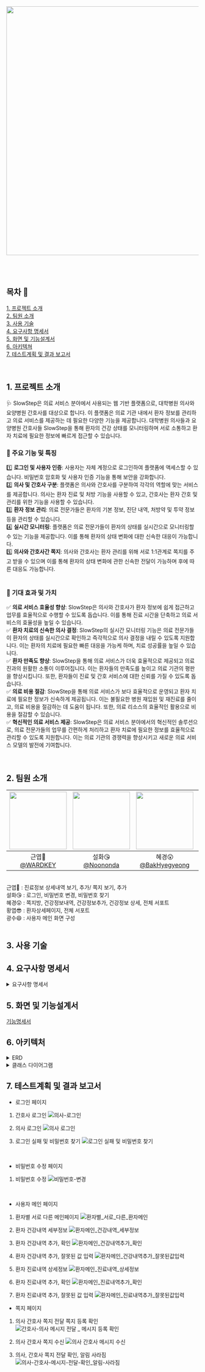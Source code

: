 <div align="center">
<img src="https://github.com/beyond-sw-camp/be05-2nd-4Rang-SlowStep/assets/137466623/323f40b0-4830-4c0a-b5f7-9478e0068db7" width="850" height="650">
</div>
</br>
</br>
</br>

## 목차 📄
[1. 프로젝트 소개](#1-프로젝트-소개)<br>
  [2. 팀원 소개](#2-팀원-소개)<br>
  [3. 사용 기술](#3-사용-기술)<br>
  [4. 요구사항 명세서](#4-요구사항-명세서)<br>
  [5. 화면 및 기능설계서](#5-화면-및-기능설계서)<br>
  [6. 아키텍쳐](#6-아키텍처)<br>
  [7. 테스트계획 및 결과 보고서](#7-테스트계획-및-결과-보고서)<br>
  

  <br/>

## 1. 프로젝트 소개
🩺 SlowStep은 의료 서비스 분야에서 사용되는 웹 기반 플랫폼으로, 대학병원 의사와 요양병원 간호사를 대상으로 합니다. 이 플랫폼은 의료 기관 내에서 환자 정보를 관리하고 의료 서비스를 제공하는 데 필요한 다양한 기능을 제공합니다. 
대학병원 의사들과 요양병원 간호사들 SlowStep을 통해 환자의 건강 상태를 모니터링하며 서로 소통하고 환자 치료에 필요한 정보에 빠르게 접근할 수 있습니다. <br>

### 📢 주요 기능 및 특징  <br/>
1️⃣ **로그인 및 사용자 인증**: 사용자는 자체 계정으로 로그인하여 플랫폼에 액세스할 수 있습니다. 비밀번호 암호화 및 사용자 인증 기능을 통해 보안을 강화합니다.
<br/>
2️⃣ **의사 및 간호사 구분**: 플랫폼은 의사와 간호사를 구분하여 각각의 역할에 맞는 서비스를 제공합니다. 의사는 환자 진료 및 처방 기능을 사용할 수 있고, 간호사는 환자 간호 및 관리를 위한 기능을 사용할 수 있습니다.
<br/>
3️⃣ **환자 정보 관리**: 의료 전문가들은 환자의 기본 정보, 진단 내역, 처방약 및 투약 정보 등을 관리할 수 있습니다.
<br/>
4️⃣ **실시간 모니터링**: 플랫폼은 의료 전문가들이 환자의 상태를 실시간으로 모니터링할 수 있는 기능을 제공합니다. 이를 통해 환자의 상태 변화에 대한 신속한 대응이 가능합니다.
<br/>
5️⃣ **의사와 간호사간 쪽지**: 의사와 간호사는 환자 관리를 위해 서로 1:1관계로 쪽지를 주고 받을 수 있으며 이를 통해 환자의 상태 변화에 관한 신속한 전달이 가능하며 후에 따른 대응도 가능합니다.
<br/>
<br/>

### 💊 기대 효과 및 가치
✅ **의료 서비스 효율성 향상**: SlowStep은 의사와 간호사가 환자 정보에 쉽게 접근하고 업무를 효율적으로 수행할 수 있도록 돕습니다. 이를 통해 진료 시간을 단축하고 의료 서비스의 효율성을 높일 수 있습니다.
<br/>
✅ **환자 치료의 신속한 의사 결정**: SlowStep의 실시간 모니터링 기능은 의료 전문가들이 환자의 상태를 실시간으로 확인하고 즉각적으로 의사 결정을 내릴 수 있도록 지원합니다. 이는 환자의 치료에 필요한 빠른 대응을 가능케 하며, 치료 성공률을 높일 수 있습니다.
<br/>
✅ **환자 만족도 향상**: SlowStep을 통해 의료 서비스가 더욱 효율적으로 제공되고 의료진과의 원활한 소통이 이루어집니다. 이는 환자들의 만족도를 높이고 의료 기관의 평판을 향상시킵니다. 또한, 환자들이 진료 및 간호 서비스에 대한 신뢰를 가질 수 있도록 돕습니다.
<br/>
✅ **의료 비용 절감**: SlowStep을 통해 의료 서비스가 보다 효율적으로 운영되고 환자 치료에 필요한 정보가 신속하게 제공됩니다. 이는 불필요한 병원 재입원 및 재진료를 줄이고, 의료 비용을 절감하는 데 도움이 됩니다. 또한, 의료 리소스의 효율적인 활용으로 비용을 절감할 수 있습니다.
<br/>
✅ **혁신적인 의료 서비스 제공**: SlowStep은 의료 서비스 분야에서의 혁신적인 솔루션으로, 의료 전문가들의 업무를 간편하게 처리하고 환자 치료에 필요한 정보를 효율적으로 관리할 수 있도록 지원합니다. 이는 의료 기관의 경쟁력을 향상시키고 새로운 의료 서비스 모델의 발전에 기여합니다.
<br/>

<br/>


## 2. 팀원 소개
|<img src="https://github.com/beyond-sw-camp/be05-2nd-4Rang-SlowStep/assets/137466623/79ecba6a-96ea-4711-a641-90d7a171d415" width="150" height="150"/>|<img src="https://github.com/beyond-sw-camp/be05-2nd-4Rang-SlowStep/assets/137466623/bed37d0a-ab59-47d8-921a-8f2c3aa34ca9" width="150" height="150"/>|<img src="https://github.com/beyond-sw-camp/be05-2nd-4Rang-SlowStep/assets/137466623/facd74e6-cf7a-4803-99b3-bcd3436ad833" width="150" height="150"/>|<img src="https://github.com/beyond-sw-camp/be05-2nd-4Rang-SlowStep/assets/137466623/6fd97fbe-b661-4163-8423-c468c0bbb175" width="150" height="150"/>|<img src="https://github.com/beyond-sw-camp/be05-2nd-4Rang-SlowStep/assets/137466623/613004ee-fe1a-42f3-8976-bc37feab3526" width="150" height="150"/>|
|:-:|:-:|:-:|:-:|:-:|
|근엽🤔<br/>[@WARDKEY](https://github.com/WARDKEY)|설화😘<br/>[@Noononda](https://github.com/Noononda)|혜경😲<br/>[@BakHyegyeong](https://github.com/BakHyegyeong)|황엽😎<br/>[@jeonghwangyeop](https://github.com/jeonghwangyeop)|광수😄<br/>[@Jrhkdtn](https://github.com/Jrhkdtn)|
<br/>
<div>
  근엽🤔 : 진료정보 상세내역 보기, 추가/ 쪽지 보기, 추가
</div>
<div>
  설화😘 : 로그인, 비밀번호 변경, 비밀번호 찾기
</div>
<div>
  혜경😲 : 쪽지방, 건강정보내역, 건강정보추가, 건강정보 상세, 전체 서포트
</div>
<div>
  황엽😎 : 환자상세페이지, 전체 서포트
</div>
<div>
  광수😄 : 사용자 메인 화면 구성
</div>
<br/>

## 3. 사용 기술


## 4. 요구사항 명세서

<details>
<summary>요구사항 명세서</summary>
  <img src="https://github.com/beyond-sw-camp/be05-2nd-4Rang-SlowStep/assets/132131921/7f4d3e6e-1c13-4400-a74c-a52ca455b0a2" alt="요구사항 명세서" style='border-radius: 100px;'>

</details>


## 5. 화면 및 기능설계서
[기능명세서](https://docs.google.com/viewer?url=https://github.com/beyond-sw-camp/be05-2nd-4Rang-SlowStep/files/14768307/03.27.11.09.pdf)

## 6. 아키텍처
<details>
<summary>ERD</summary>
  <img src="https://github.com/beyond-sw-camp/be05-2nd-4Rang-SlowStep/assets/156383201/16238c24-7593-4697-b41d-9f9c8be5f678" alt="환자 정보 조회" style='border-radius: 100px;'>
</details>
<details>
<summary>클래스 다이어그램</summary>
  <img src="https://github.com/beyond-sw-camp/be05-2nd-4Rang-SlowStep/assets/156383201/e988629d-e6c3-42bd-b9d5-cad21bf9f1a6" alt="환자 정보 조회" style='border-radius: 100px;'>
</details>

## 7. 테스트계획 및 결과 보고서
 - 로그인 페이지
1. 간호사 로그인
![의사-로그인](https://github.com/beyond-sw-camp/be05-3rd-4team-slowstep/assets/132131921/2f3ae2ad-9b49-4145-91ce-8b18e1bb4a3c)

3. 의사 로그인
![의사 로그인](https://github.com/beyond-sw-camp/be05-3rd-4team-slowstep/assets/132131921/50900a54-d076-43c0-9b4a-2bf9a22035ce)

4. 로그인 실패 및 비밀번호 찾기
![로그인 실패 및 비밀번호 찾기](https://github.com/beyond-sw-camp/be05-3rd-4team-slowstep/assets/132131921/af6f874e-7912-453c-8cd7-e33a28eaaf7a)

<br/>

- 비밀번호 수정 페이지
1. 비밀번호 수정
![비밀번호-변경](https://github.com/beyond-sw-camp/be05-3rd-4team-slowstep/assets/132131921/fd1d9374-4e51-4123-b3ef-d2d2993c6ca0)

<br/>

- 사용자 메인 페이지
1. 환자별 서로 다른 메인페이지
![환자별_서로_다른_환자메인](https://github.com/beyond-sw-camp/be05-3rd-4team-slowstep/assets/132131921/1b8f6633-708e-472a-9f23-ba3a47bb7764)
  
3. 환자 건강내역 세부정보
![환자메인_건강내역_세부정보](https://github.com/beyond-sw-camp/be05-3rd-4team-slowstep/assets/132131921/e11f3e8a-2e32-4e94-bed5-ac839083a31a)

5. 환자 건강내역 추가, 확인
![환자메인_건강내역추가_확인](https://github.com/beyond-sw-camp/be05-3rd-4team-slowstep/assets/132131921/05e29e60-c670-47f9-9be7-71ecbd46ac20)

6. 환자 건강내역 추가, 잘못된 값 입력
![환자메인_건강내역추가_잘못된값입력](https://github.com/beyond-sw-camp/be05-3rd-4team-slowstep/assets/132131921/959c0582-6b39-4751-9573-cd34d2277c82)

7. 환자 진료내역 상세정보
![환자메인_진료내역_상세정보](https://github.com/beyond-sw-camp/be05-3rd-4team-slowstep/assets/132131921/0e13bfc7-fbca-4819-a9e2-6c995581c750)

8. 환자 진료내역 추가, 확인
![환자메인_진료내역추가_확인](https://github.com/beyond-sw-camp/be05-3rd-4team-slowstep/assets/132131921/1702cc7b-1bd3-42ba-b134-2a5ab20718de)

9. 환자 진료내역 추가, 잘못된 값 입력
![환자메인_진료내역추가_잘못된값입력](https://github.com/beyond-sw-camp/be05-3rd-4team-slowstep/assets/132131921/37bb9968-e309-489f-b683-084c3c199d1c)

- 쪽지 페이지
1. 의사 간호사 쪽지 전달 쪽지 등록 확인
![간호사-의사 메시지 전달 _ 메시지 등록 확인](https://github.com/beyond-sw-camp/be05-3rd-4team-slowstep/assets/132131921/c3ec4879-bb10-4d87-a196-581b2b0a8ada)

3. 의사 간호사 쪽지 수신
![의사 간호사 메시지 수신](https://github.com/beyond-sw-camp/be05-3rd-4team-slowstep/assets/132131921/e1107223-1da6-47f8-958e-f34acc2bee5a)

4. 의사, 간호사 쪽지 전달 확인, 알림 사라짐
![의사-간호사-메시지-전달-확인_알림-사라짐](https://github.com/beyond-sw-camp/be05-3rd-4team-slowstep/assets/132131921/ad1a94f5-2b97-4e93-b2c6-3a7de455a38d)









